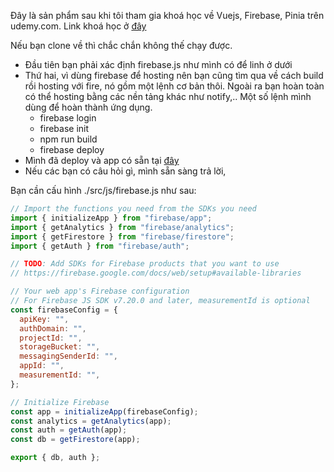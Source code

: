 Đây là sản phẩm sau khi tôi tham gia khoá học về Vuejs, Firebase, Pinia trên udemy.com. Link khoá học ở [đây](https://www.udemy.com/course/vue-js-3-composition-api/)

Nếu bạn clone về thì chắc chắn không thế chạy được.

- Đầu tiên bạn phải xác định firebase.js như mình có để linh ở dưới 
- Thứ hai, vì dùng firebase để hosting nên bạn cũng tìm qua về cách build rồi hosting với fire, nó gồm một lệnh cơ bản thôi. Ngoài ra bạn hoàn toàn có thể hosting bằng các nền tảng khác như notify,.. Một số lệnh mình dùng để hoàn thành ứng dụng.
    - firebase login
    - firebase init
    - npm run build
    - firebase deploy
- Mình đã deploy và app có sẵn tại [đây](http://localhost:5173/#/auth)
- Nếu các bạn có câu hỏi gì, mình sẵn sàng trả lời,

Bạn cần cấu hình ./src/js/firebase.js như sau: 
```js
// Import the functions you need from the SDKs you need
import { initializeApp } from "firebase/app";
import { getAnalytics } from "firebase/analytics";
import { getFirestore } from "firebase/firestore";
import { getAuth } from "firebase/auth";

// TODO: Add SDKs for Firebase products that you want to use
// https://firebase.google.com/docs/web/setup#available-libraries

// Your web app's Firebase configuration
// For Firebase JS SDK v7.20.0 and later, measurementId is optional
const firebaseConfig = {
  apiKey: "",
  authDomain: "",
  projectId: "",
  storageBucket: "",
  messagingSenderId: "",
  appId: "",
  measurementId: "",
};

// Initialize Firebase
const app = initializeApp(firebaseConfig);
const analytics = getAnalytics(app);
const auth = getAuth(app);
const db = getFirestore(app);

export { db, auth };
```
